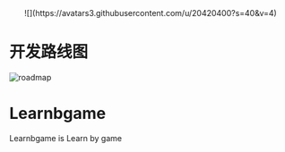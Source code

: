 <div align=center> 
![](https://avatars3.githubusercontent.com/u/20420400?s=40&v=4)
</div>

# 开发路线图
![roadmap](mDrivEngine/develep.jpg)


# Learnbgame
Learnbgame is Learn by game




